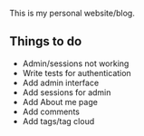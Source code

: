 This is my personal website/blog. 

Things to do
----
* Admin/sessions not working
* Write tests for authentication
* Add admin interface
* Add sessions for admin
* Add About me page
* Add comments
* Add tags/tag cloud
